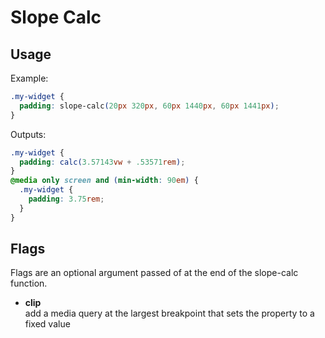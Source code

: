 # Slope Calc

## Usage

Example:
```css
.my-widget {
  padding: slope-calc(20px 320px, 60px 1440px, 60px 1441px);
}
```
Outputs:
```css
.my-widget {
  padding: calc(3.57143vw + .53571rem);
}
@media only screen and (min-width: 90em) {
  .my-widget {
    padding: 3.75rem;
  }
}
```

## Flags
Flags are an optional argument passed of at the end of the slope-calc function.

- **clip**
  <br>add a media query at the largest breakpoint that sets the property to a fixed value
